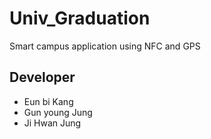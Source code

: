 # Univ_Graduation

Smart campus application using NFC and GPS

## Developer
- Eun bi Kang
- Gun young Jung
- Ji Hwan Jung
